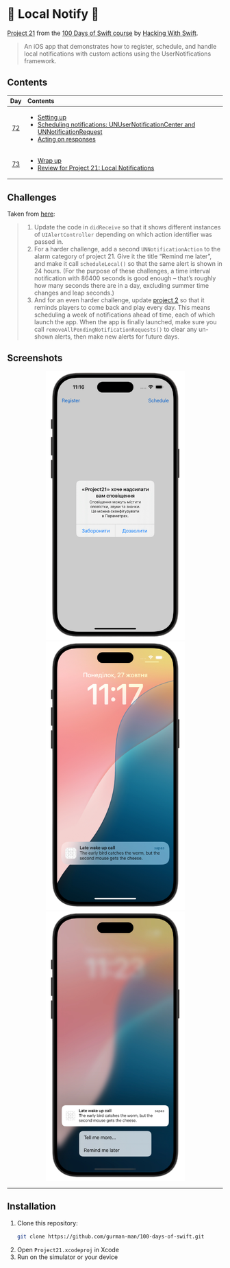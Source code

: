 # 🔔 Local Notify 🔔

[Project 21](https://www.hackingwithswift.com/read/21/overview) from the [100 Days of Swift course](https://www.hackingwithswift.com/100) by [Hacking With Swift](https://www.hackingwithswift.com/).

>An iOS app that demonstrates how to register, schedule, and handle local notifications with custom actions using the UserNotifications framework.

## Contents

|                      Day                      | Contents                                                                                                                                                                                                                                                                                           |
|:---------------------------------------------:|:---------------------------------------------------------------------------------------------------------------------------------------------------------------------------------------------------------------------------------------------------------------------------------------------------|
| [72](https://www.hackingwithswift.com/100/72) | <ul><li>[Setting up](https://www.hackingwithswift.com/read/21/1/setting-up)</li><li>[Scheduling notifications: UNUserNotificationCenter and UNNotificationRequest](https://www.hackingwithswift.com/read/21/2)</li><li>[Acting on responses](https://www.hackingwithswift.com/read/21/3)</li></ul> |
| [73](https://www.hackingwithswift.com/100/73) | <ul><li>[Wrap up](https://www.hackingwithswift.com/read/21/4)</li><li>[Review for Project 21: Local Notifications](https://www.hackingwithswift.com/review/hws/project-21-local-notifications)</li></ul>                                                                                           |


## Challenges

Taken from [here](https://www.hackingwithswift.com/read/21/4):

>1. Update the code in `didReceive` so that it shows different instances of `UIAlertController` depending on which action identifier was passed in.
>2. For a harder challenge, add a second `UNNotificationAction` to the alarm category of project 21. Give it the title “Remind me later”, and make it call `scheduleLocal()` so that the same alert is shown in 24 hours. (For the purpose of these challenges, a time interval notification with 86400 seconds is good enough – that’s roughly how many seconds there are in a day, excluding summer time changes and leap seconds.)
>3. And for an even harder challenge, update [project 2](https://github.com/HenestrosaConH/100-days-of-swift/tree/main/Courses/02-GuessTheFlag) so that it reminds players to come back and play every day. This means scheduling a week of notifications ahead of time, each of which launch the app. When the app is finally launched, make sure you call `removeAllPendingNotificationRequests()` to clear any un-shown alerts, then make new alerts for future days.

## Screenshots

<div align="center">
  <img src="./Screenshots/1.png" alt="Notification permission" width="325">
  <img src="./Screenshots/2.png" alt="Notification" width="325">
  <img src="./Screenshots/3.png" alt="Notification options" width="325">
</div>

---

## Installation

1. Clone this repository:  
   ```bash
   git clone https://github.com/gurman-man/100-days-of-swift.git
   ```
2. Open `Project21.xcodeproj` in Xcode
3. Run on the simulator or your device
